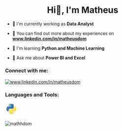 <h1 align="center">Hi👋, I'm Matheus</h1>

- 🔭 I'm currently working as **Data Analyst**

- 📄 You can find out more about my experiences on **www.linkedin.com/in/matheusdom**

- 🌱 I'm learning **Python and Machine Learning**

- 💬 Ask me about **Power BI and Excel**

<h3 align="left">Connect with me:</h3>
<p align="left">
<a href="https://linkedin.com/in/www.linkedin.com/in/matheusdom" target="blank"><img align="center" src="https://raw.githubusercontent.com/rahuldkjain/github-profile-readme-generator/master/src/images/icons/Social/linked-in-alt.svg" alt="www.linkedin.com/in/matheusdom" height="30" width="40" /></a>
</p>

<h3 align="left">Languages and Tools:</h3>
<p align="left"> <a href="https://www.python.org" target="_blank" rel="noreferrer"> <img src="https://raw.githubusercontent.com/devicons/devicon/master/icons/python/python-original.svg" alt="python" width="40" height="40"/> </a> </p>

<p><img align="center" src="https://github-readme-stats.vercel.app/api/top-langs?username=mathhdom&show_icons=true&locale=en&layout=compact" alt="mathhdom" /></p>




<!--
**mathhdom/mathhdom** is a ✨ _special_ ✨ repository because its `README.md` (this file) appears on your GitHub profile.

Here are some ideas to get you started:

- 🔭 I’m currently working on ...
- 🌱 I’m currently learning ...
- 👯 I’m looking to collaborate on ...
- 🤔 I’m looking for help with ...
- 💬 Ask me about ...
- 📫 How to reach me: ...
- 😄 Pronouns: ...
- ⚡ Fun fact: ...
-->
